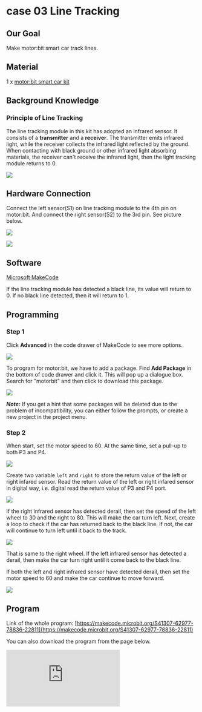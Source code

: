 ﻿# case 03 Line Tracking

## Our Goal

 Make motor:bit smart car track lines.


## Material

 1 x [motor:bit smart car kit](https://www.elecfreaks.com/motor-bit-acrylic-smart-car-kit.html)


## Background Knowledge

### Principle of Line Tracking

 The line tracking module in this kit has adopted an infrared sensor. It consists of a **transmitter** and a **receiver**. The transmitter emits infrared light, while the receiver collects the infrared light reflected by the ground.
 When contacting with black ground or other infrared light absorbing materials, the receiver can't receive the infrared light, then the light tracking module returns to 0.

![](https://wiki-media-ef.oss-cn-hongkong.aliyuncs.com/i18n/en/docusaurus-plugin-content-docs/current/microbit/microbit-smart-car/microbit-motorbit-smart-car-kit/images/UdHpeaS.jpg)


## Hardware Connection


Connect the left sensor(S1) on line tracking module to the 4th pin on motor:bit.
And connect the right sensor(S2) to the 3rd pin. See picture below.

![](https://wiki-media-ef.oss-cn-hongkong.aliyuncs.com/i18n/en/docusaurus-plugin-content-docs/current/microbit/microbit-smart-car/microbit-motorbit-smart-car-kit/images/BOpsVvF.jpg)

![](https://wiki-media-ef.oss-cn-hongkong.aliyuncs.com/i18n/en/docusaurus-plugin-content-docs/current/microbit/microbit-smart-car/microbit-motorbit-smart-car-kit/images/kzPngGo.jpg)


## Software

[Microsoft MakeCode](https://makecode.microbit.org/#)

 If the line tracking module has detected a black line, its value will return to 0. If no black line detected, then it will return to 1.


## Programming


### Step 1

Click **Advanced** in the code drawer of MakeCode to see more options.

![](https://wiki-media-ef.oss-cn-hongkong.aliyuncs.com/i18n/en/docusaurus-plugin-content-docs/current/microbit/microbit-smart-car/microbit-motorbit-smart-car-kit/images/LjMR5IU.png)

To program for motor:bit, we have to add a package. Find **Add Package** in the bottom of code drawer and click it. This will pop up a dialogue box. Search for "motorbit" and then click to download this package.

![](https://wiki-media-ef.oss-cn-hongkong.aliyuncs.com/i18n/en/docusaurus-plugin-content-docs/current/microbit/microbit-smart-car/microbit-motorbit-smart-car-kit/images/XDlSfIS.png)

***Note:*** If you get a hint that some packages will be deleted due to the problem of incompatibility, you can either follow the prompts, or create a new project in the project menu.

### Step 2

When start, set the motor speed to 60. At the same time, set a pull-up to both P3 and P4.

![](https://wiki-media-ef.oss-cn-hongkong.aliyuncs.com/i18n/en/docusaurus-plugin-content-docs/current/microbit/microbit-smart-car/microbit-motorbit-smart-car-kit/images/Gsd06ub.png)

Create two variable `left` and `right` to store the return value of the left or right infared sensor. Read the return value of the left or right infared sensor in digital way, i.e. digital read the return value of P3 and P4 port.

![](https://wiki-media-ef.oss-cn-hongkong.aliyuncs.com/i18n/en/docusaurus-plugin-content-docs/current/microbit/microbit-smart-car/microbit-motorbit-smart-car-kit/images/sFbfJsT.png)

If the right infrared sensor has detected derail, then set the speed of the left wheel to 30 and the right to 80. This will make the car turn left. Next, create a loop to check if the car has returned back to the black line. If not, the car will continue to turn left until it back to the track.

![](https://wiki-media-ef.oss-cn-hongkong.aliyuncs.com/i18n/en/docusaurus-plugin-content-docs/current/microbit/microbit-smart-car/microbit-motorbit-smart-car-kit/images/bWmuV0v.png)

That is same to the right wheel. If the left infrared sensor has detected a derail, then make the car turn right until it come back to the black line.

If both the left and right infrared sensor have detected derail, then set the motor speed to 60 and make the car continue to move forward.

![](https://wiki-media-ef.oss-cn-hongkong.aliyuncs.com/i18n/en/docusaurus-plugin-content-docs/current/microbit/microbit-smart-car/microbit-motorbit-smart-car-kit/images/X10NnQL.png)

## Program


Link of the whole program: [https://makecode.microbit.org/S41307-62977-78836-22811](https://makecode.microbit.org/S41307-62977-78836-22811)

You can also download the program from the page below.

<div
    style={{
        position: 'relative',
        paddingBottom: '60%',
        overflow: 'hidden',
    }}
>
    <iframe
        src="https://makecode.microbit.org/S41307-62977-78836-22811"
        frameborder="0"
        sandbox="allow-popups allow-forms allow-scripts allow-same-origin"
        style={{
            position: 'absolute',
            width: '100%',
            height: '100%',
        }}
    />
</div>


***Note:*** Objects that can absorb infrared light can be regarded as black line.


## Result

Motor:bit car moves along the scheduled black line.

## Think


## FAQ


## Relative Readings
